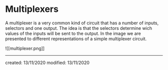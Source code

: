 # Multiplexers
A multiplexer is a very common kind of circuit that has a number of inputs, selectors and one output. The idea is that the selectors determine wich values of the inputs will be sent to the output. In the image we are presented to different representations of a simple multiplexer circuit.

![[multiplexer.png]]
 
---

created: 13/11/2020
modified: 13/11/2020
